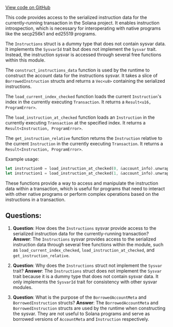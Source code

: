 
[View code on GitHub](https://github.com/solana-labs/solana/blob/master/sdk/program/src/sysvar/instructions.rs)

This code provides access to the serialized instruction data for the currently-running transaction in the Solana project. It enables instruction introspection, which is necessary for interoperating with native programs like the secp256k1 and ed25519 programs.

The `Instructions` struct is a dummy type that does not contain sysvar data. It implements the `SysvarId` trait but does not implement the `Sysvar` trait. Instead, the instruction sysvar is accessed through several free functions within this module.

The `construct_instructions_data` function is used by the runtime to construct the account data for the instructions sysvar. It takes a slice of `BorrowedInstruction` structs and returns a `Vec<u8>` containing the serialized instructions.

The `load_current_index_checked` function loads the current `Instruction`'s index in the currently executing `Transaction`. It returns a `Result<u16, ProgramError>`.

The `load_instruction_at_checked` function loads an `Instruction` in the currently executing `Transaction` at the specified index. It returns a `Result<Instruction, ProgramError>`.

The `get_instruction_relative` function returns the `Instruction` relative to the current `Instruction` in the currently executing `Transaction`. It returns a `Result<Instruction, ProgramError>`.

Example usage:

```rust
let instruction0 = load_instruction_at_checked(0, &account_info).unwrap();
let instruction1 = load_instruction_at_checked(1, &account_info).unwrap();
```

These functions provide a way to access and manipulate the instruction data within a transaction, which is useful for programs that need to interact with other native programs or perform complex operations based on the instructions in a transaction.
## Questions: 
 1. **Question**: How does the `Instructions` sysvar provide access to the serialized instruction data for the currently-running transaction?
   **Answer**: The `Instructions` sysvar provides access to the serialized instruction data through several free functions within the module, such as `load_current_index_checked`, `load_instruction_at_checked`, and `get_instruction_relative`.

2. **Question**: Why does the `Instructions` struct not implement the `Sysvar` trait?
   **Answer**: The `Instructions` struct does not implement the `Sysvar` trait because it is a dummy type that does not contain sysvar data. It only implements the `SysvarId` trait for consistency with other sysvar modules.

3. **Question**: What is the purpose of the `BorrowedAccountMeta` and `BorrowedInstruction` structs?
   **Answer**: The `BorrowedAccountMeta` and `BorrowedInstruction` structs are used by the runtime when constructing the sysvar. They are not useful to Solana programs and serve as borrowed versions of `AccountMeta` and `Instruction` respectively.